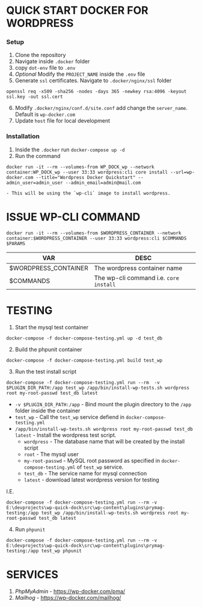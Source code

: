 # QUICK START DOCKER FOR WORDPRESS

### Setup
1. Clone the repository
2. Navigate inside `.docker` folder
3. copy `dot-env` file to `.env`
4. *Optional* Modify the `PROJECT_NAME` inside the `.env` file
5. Generate `ssl` certificates. Navigate to `.docker/nginx/ssl` folder
```
openssl req -x509 -sha256 -nodes -days 365 -newkey rsa:4096 -keyout ssl.key -out ssl.cert
```
6. Modify `.docker/nginx/conf.d/site.conf` add change the `server_name`. Default is `wp-docker.com`
7. Update `host` file for local development

### Installation

1. Inside the `.docker` run `docker-compose up -d`
2. Run the command
```
docker run -it --rm --volumes-from WP_DOCK_wp --network container:WP_DOCK_wp --user 33:33 wordpress:cli core install --url=wp-docker.com --title="Wordpress Docker Quickstart" --admin_user=admin_user --admin_email=admin@mail.com
```
    - This will be using the `wp-cli` image to install wordpress.

# ISSUE WP-CLI COMMAND
```
docker run -it --rm --volumes-from $WORDPRESS_CONTAINER --network container:$WORDPRESS_CONTAINER --user 33:33 wordpress:cli $COMMANDS $PARAMS
```

|VAR|DESC|
|-|-|
|$WORDPRESS_CONTAINER|The wordpress container name|
|$COMMANDS|The wp-cli command i.e. `core install`|

# TESTING

1. Start the mysql test container
```
docker-compose -f docker-compose-testing.yml up -d test_db
```

2. Build the phpunit container
```
docker-compose -f docker-compose-testing.yml build test_wp
```

3. Run the test install script
```
docker-compose -f docker-compose-testing.yml run --rm  -v $PLUGIN_DIR_PATH:/app test_wp /app/bin/install-wp-tests.sh wordpress root my-root-passwd test_db latest
```

- `-v $PLUGIN_DIR_PATH:/app` - Bind mount the plugin directory to the `/app` folder inside the container
- `test_wp` - Call the `test_wp` service defiend in `docker-compose-testing.yml`
- `/app/bin/install-wp-tests.sh wordpress root my-root-passwd test_db latest` - Install the wordpress test script.
    - `wordpress` - The database name that will be created by the install script
    - `root` - The mysql user
    - `my-root-passwd` - MySQL root password as specified in `docker-compose-testing.yml` of `test_wp` service.
    - `test_db` - The service name for mysql connection
    - `latest` - download latest wordpress version for testing

I.E.
```
docker-compose -f docker-compose-testing.yml run --rm -v E:\devprojects\wp-quick-dock\src\wp-content\plugins\prymag-testing:/app test_wp /app/bin/install-wp-tests.sh wordpress root my-root-passwd test_db latest
```

4. Run `phpunit`

```
docker-compose -f docker-compose-testing.yml run --rm -v E:\devprojects\wp-quick-dock\src\wp-content\plugins\prymag-testing:/app test_wp phpunit
```

# SERVICES

1. *PhpMyAdmin* - https://wp-docker.com/pma/
2. *Mailhog* - https://wp-docker.com/mailhog/